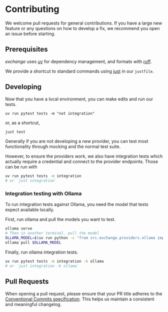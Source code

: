# Contributing

We welcome pull requests for general contributions. If you have a large new feature or any questions on how
to develop a fix, we recommend you open an issue before starting.

## Prerequisites

*exchange* uses [uv][uv] for dependency management, and formats with [ruff][ruff]. 

We provide a shortcut to standard commands using [just][just] in our `justfile`.

## Developing

Now that you have a local environment, you can make edits and run our tests. 

```
uv run pytest tests -m "not integration"
```

or, as a shortcut, 

```bash
just test
```

Generally if you are not developing a new provider, you can test most functionality through mocking and the normal
test suite.

However, to ensure the providers work, we also have integration tests which actually require a credential and connect
to the provider endpoints. Those can be run with

```bash
uv run pytest tests -m integration
# or `just integration`
```

### Integration testing with Ollama

To run integration tests against Ollama, you need the model that tests expect available locally.

First, run ollama and pull the models you want to test.
```bash
ollama serve
# Then in another terminal, pull the model
OLLAMA_MODEL=$(uv run python -c "from src.exchange.providers.ollama import OLLAMA_MODEL; print(OLLAMA_MODEL)")
ollama pull $OLLAMA_MODEL
```

Finally, run ollama integration tests.
```bash
uv run pytest tests -m integration -k ollama
# or `just integration -k ollama`
```

## Pull Requests

When opening a pull request, please ensure that your PR title adheres to the [Conventional Commits specification](https://www.conventionalcommits.org/).
This helps us maintain a consistent and meaningful changelog.

[uv]: https://docs.astral.sh/uv/
[ruff]: https://docs.astral.sh/ruff/
[just]: https://github.com/casey/just

